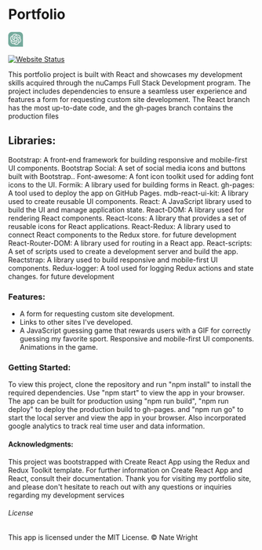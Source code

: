 # Portfolio

<img src="./src/img/gptLogo.png" width="30" height="30" alt="ChatGPT Logo">

[![Website Status](https://img.shields.io/website-up-down-green-red/http/shields.io.svg)](https://njwright92.github.io/portfolio/)

This portfolio project is built with React and showcases my development skills acquired through the nuCamps Full Stack Development program. The project includes dependencies to ensure a seamless user experience and features a form for requesting custom site development. The React branch has the most up-to-date code, and the gh-pages branch contains the production files


## Libraries:

Bootstrap: A front-end framework for building responsive and mobile-first UI components.
Bootstrap Social: A set of social media icons and buttons built with Bootstrap..
Font-awesome: A font icon toolkit used for adding font icons to the UI.
Formik: A library used for building forms in React.
gh-pages: A tool used to deploy the app on GitHub Pages.
mdb-react-ui-kit: A library used to create reusable UI components.
React: A JavaScript library used to build the UI and manage application state.
React-DOM: A library used for rendering React components.
React-Icons: A library that provides a set of reusable icons for React applications.
React-Redux: A library used to connect React components to the Redux store. for future development
React-Router-DOM: A library used for routing in a React app.
React-scripts: A set of scripts used to create a development server and build the app.
Reactstrap: A library used to build responsive and mobile-first UI components.
Redux-logger: A tool used for logging Redux actions and state changes. for future development


### Features:

- A form for requesting custom site development.
- Links to other sites I've developed. 
- A JavaScript guessing game that rewards users with a GIF for correctly guessing my favorite sport. Responsive and mobile-first UI components.
Animations in the game. 

  
 ### Getting Started:

To view this project, clone the repository and run "npm install" to install the required dependencies. Use "npm start" to view the app in your browser. The app can be built for production using "npm run build", "npm run deploy" to deploy the production build to gh-pages. and "npm run go" to start the local server and view the app in your browser.
Also incorporated google analytics to track real time user and data information.


#### Acknowledgments:

  This project was bootstrapped with Create React App using the Redux and Redux Toolkit template. For further information on Create React App and React, consult their documentation.
  Thank you for visiting my portfolio site, and please don't hesitate to reach out with any questions or inquiries regarding my development services


###### License

This app is licensed under the MIT License.
&copy; Nate Wright


